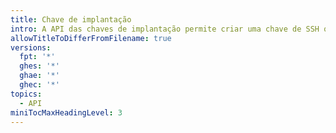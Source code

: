 ```yaml
---
title: Chave de implantação
intro: A API das chaves de implantação permite criar uma chave de SSH que é armazenada no seu servidor e permite acesso a um repositório do GitHub.
allowTitleToDifferFromFilename: true
versions:
  fpt: '*'
  ghes: '*'
  ghae: '*'
  ghec: '*'
topics:
  - API
miniTocMaxHeadingLevel: 3
---
```


<!--
  Operations are automatically generated below. Markdown for subcategories is located in data/reusables/rest-reference/keys
-->

